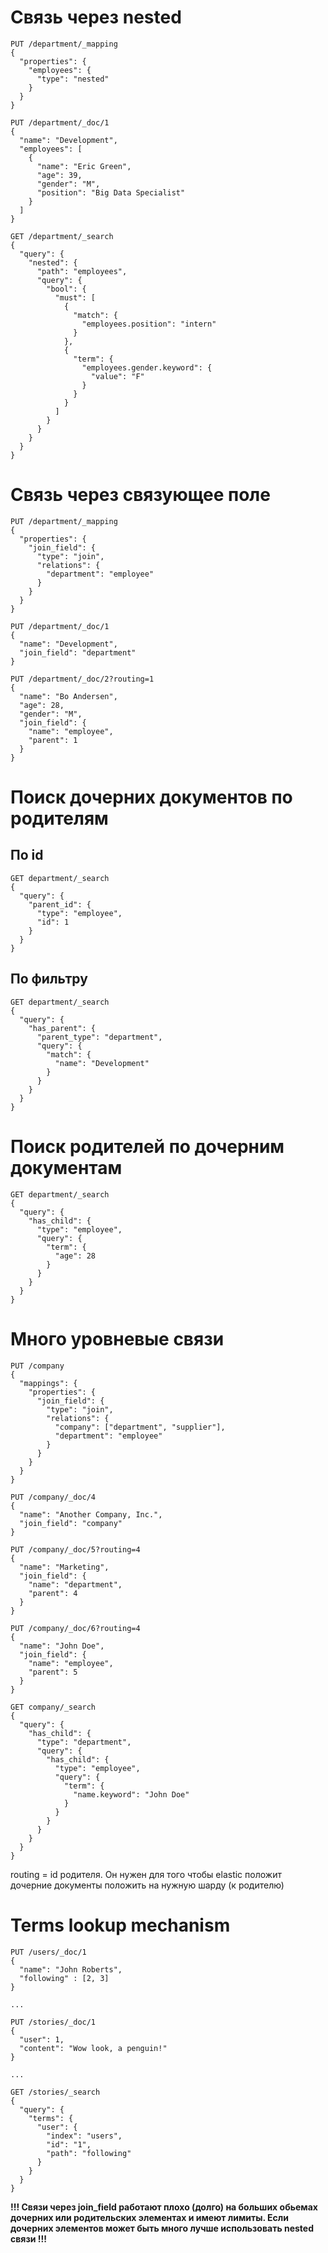 # Связь через nested

~~~
PUT /department/_mapping
{
  "properties": {
    "employees": {
      "type": "nested"
    }
  }
}

PUT /department/_doc/1
{
  "name": "Development",
  "employees": [
    {
      "name": "Eric Green",
      "age": 39,
      "gender": "M",
      "position": "Big Data Specialist"
    }
  ]
}

GET /department/_search
{
  "query": {
    "nested": {
      "path": "employees",
      "query": {
        "bool": {
          "must": [
            {
              "match": {
                "employees.position": "intern"
              }
            },
            {
              "term": {
                "employees.gender.keyword": {
                  "value": "F"
                }
              }
            }
          ]
        }
      }
    }
  }
}
~~~

# Связь через связующее поле

~~~
PUT /department/_mapping
{
  "properties": {
    "join_field": { 
      "type": "join",
      "relations": {
        "department": "employee"
      }
    }
  }
}

PUT /department/_doc/1
{
  "name": "Development",
  "join_field": "department"
}

PUT /department/_doc/2?routing=1
{
  "name": "Bo Andersen",
  "age": 28,
  "gender": "M",
  "join_field": {
    "name": "employee",
    "parent": 1
  }
}
~~~

# Поиск дочерних документов по родителям

## По id

~~~
GET department/_search
{
  "query": {
    "parent_id": {
      "type": "employee",
      "id": 1
    }
  }
}
~~~

## По фильтру

~~~
GET department/_search
{
  "query": {
    "has_parent": {
      "parent_type": "department",
      "query": {
        "match": {
          "name": "Development"
        }
      }
    }
  }
}
~~~

# Поиск родителей по дочерним документам

~~~
GET department/_search
{
  "query": {
    "has_child": {
      "type": "employee",
      "query": {
        "term": {
          "age": 28
        }
      }
    }
  }
}
~~~

# Много уровневые связи

~~~
PUT /company
{
  "mappings": {
    "properties": {
      "join_field": { 
        "type": "join",
        "relations": {
          "company": ["department", "supplier"],
          "department": "employee"
        }
      }
    }
  }
}

PUT /company/_doc/4
{
  "name": "Another Company, Inc.",
  "join_field": "company"
}

PUT /company/_doc/5?routing=4
{
  "name": "Marketing",
  "join_field": {
    "name": "department",
    "parent": 4
  }
}

PUT /company/_doc/6?routing=4
{
  "name": "John Doe",
  "join_field": {
    "name": "employee",
    "parent": 5
  }
}

GET company/_search
{
  "query": {
    "has_child": {
      "type": "department",
      "query": {
        "has_child": {
          "type": "employee",
          "query": {
            "term": {
              "name.keyword": "John Doe"
            }
          }
        }
      }
    }
  }
}
~~~

routing = id родителя. Он нужен для того чтобы elastic положит дочерние документы положить на нужную шарду (к родителю)

# Terms lookup mechanism

~~~
PUT /users/_doc/1
{
  "name": "John Roberts",
  "following" : [2, 3]
}

...

PUT /stories/_doc/1
{
  "user": 1,
  "content": "Wow look, a penguin!"
}

...

GET /stories/_search
{
  "query": {
    "terms": {
      "user": {
        "index": "users",
        "id": "1",
        "path": "following"
      }
    }
  }
}
~~~

**!!! Cвязи через join_field работают плохо (долго) на больших обьемах дочерних или родительских элементах и имеют лимиты.
Если дочерних элементов может быть много лучше использовать nested связи !!!**
